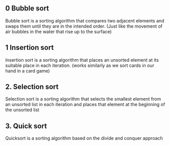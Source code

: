 ## 0 Bubble sort
Bubble sort is a sorting algorithm that compares two adjacent elements and swaps them until they are in the intended order.
(Just like the movement of air bubbles in the water that rise up to the surface)

## 1 Insertion sort
Insertion sort is a sorting algorithm that places an unsorted element at its suitable place in each iteration.
(works similarly as we sort cards in our hand in a card game)

## 2. Selection sort
Selection sort is a sorting algorithm that selects the smallest element from an unsorted list in each iteration and places that element at the beginning of the unsorted list

## 3. Quick sort
Quicksort is a sorting algorithm based on the divide and conquer approach
 
